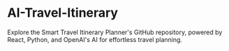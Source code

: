 # AI-Travel-Itinerary
Explore the Smart Travel Itinerary Planner's  GitHub repository, powered by React, Python, and OpenAI's AI for effortless travel planning.
